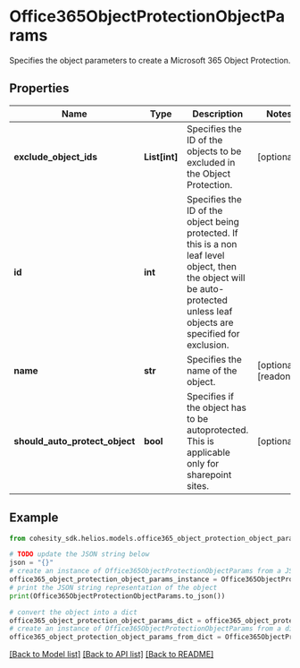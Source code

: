 # Office365ObjectProtectionObjectParams

Specifies the object parameters to create a Microsoft 365 Object Protection.

## Properties

Name | Type | Description | Notes
------------ | ------------- | ------------- | -------------
**exclude_object_ids** | **List[int]** | Specifies the ID of the objects to be excluded in the Object Protection. | [optional] 
**id** | **int** | Specifies the ID of the object being protected. If this is a non leaf level object, then the object will be auto-protected unless leaf objects are specified for exclusion. | 
**name** | **str** | Specifies the name of the object. | [optional] [readonly] 
**should_auto_protect_object** | **bool** | Specifies if the object has to be autoprotected. This is applicable only for sharepoint sites. | [optional] 

## Example

```python
from cohesity_sdk.helios.models.office365_object_protection_object_params import Office365ObjectProtectionObjectParams

# TODO update the JSON string below
json = "{}"
# create an instance of Office365ObjectProtectionObjectParams from a JSON string
office365_object_protection_object_params_instance = Office365ObjectProtectionObjectParams.from_json(json)
# print the JSON string representation of the object
print(Office365ObjectProtectionObjectParams.to_json())

# convert the object into a dict
office365_object_protection_object_params_dict = office365_object_protection_object_params_instance.to_dict()
# create an instance of Office365ObjectProtectionObjectParams from a dict
office365_object_protection_object_params_from_dict = Office365ObjectProtectionObjectParams.from_dict(office365_object_protection_object_params_dict)
```
[[Back to Model list]](../README.md#documentation-for-models) [[Back to API list]](../README.md#documentation-for-api-endpoints) [[Back to README]](../README.md)


